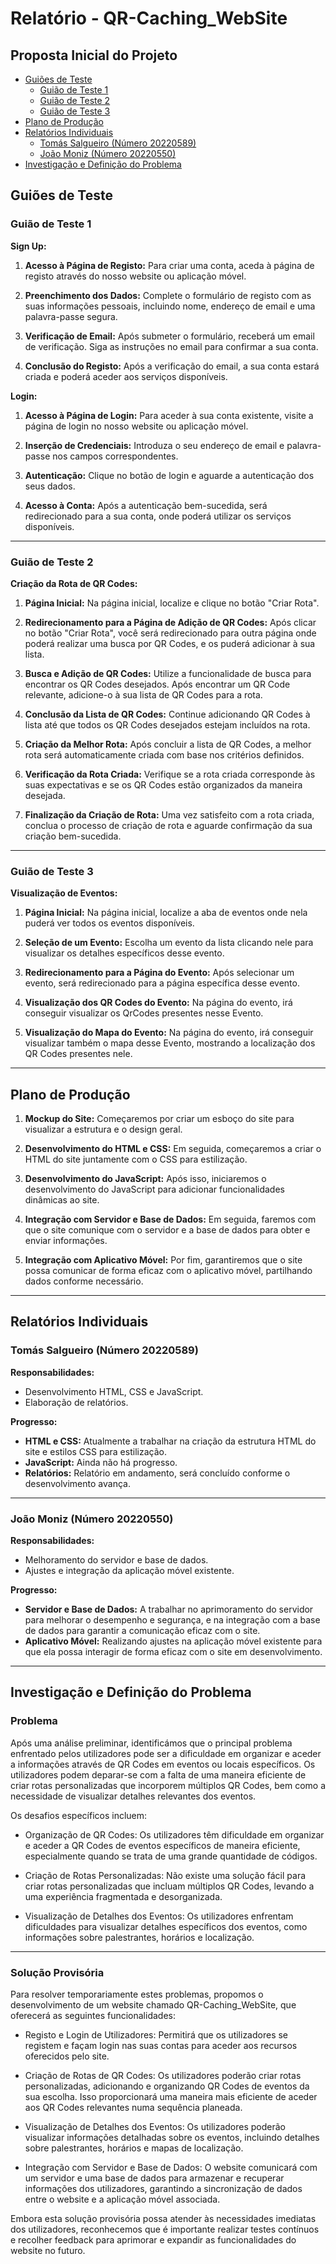 # Relatório - QR-Caching_WebSite

## Proposta Inicial do Projeto

- [Guiões de Teste](#guiões-de-teste)
  - [Guião de Teste 1](#guião-de-teste-1)
  - [Guião de Teste 2](#guião-de-teste-2)
  - [Guião de Teste 3](#guião-de-teste-3)
- [Plano de Produção](#plano-de-produção)
- [Relatórios Individuais](#relatórios-individuais)
  - [Tomás Salgueiro (Número 20220589)](#tomás-salgueiro-número-20220589)
  - [João Moniz (Número 20220550)](#joão-moniz-número-20220550)
- [Investigação e Definição do Problema](#investigação-e-definição-do-problema)


## Guiões de Teste

### Guião de Teste 1

**Sign Up:**

1. **Acesso à Página de Registo:** Para criar uma conta, aceda à página de registo através do nosso website ou aplicação móvel.
  
2. **Preenchimento dos Dados:** Complete o formulário de registo com as suas informações pessoais, incluindo nome, endereço de email e uma palavra-passe segura.
  
3. **Verificação de Email:** Após submeter o formulário, receberá um email de verificação. Siga as instruções no email para confirmar a sua conta.
  
4. **Conclusão do Registo:** Após a verificação do email, a sua conta estará criada e poderá aceder aos serviços disponíveis.

**Login:**

1. **Acesso à Página de Login:** Para aceder à sua conta existente, visite a página de login no nosso website ou aplicação móvel.
  
2. **Inserção de Credenciais:** Introduza o seu endereço de email e palavra-passe nos campos correspondentes.
  
3. **Autenticação:** Clique no botão de login e aguarde a autenticação dos seus dados.
  
4. **Acesso à Conta:** Após a autenticação bem-sucedida, será redirecionado para a sua conta, onde poderá utilizar os serviços disponíveis.

----------------------------------------------------------

### Guião de Teste 2

**Criação da Rota de QR Codes:**

1. **Página Inicial:** Na página inicial, localize e clique no botão "Criar Rota".

2. **Redirecionamento para a Página de Adição de QR Codes:** Após clicar no botão "Criar Rota", você será redirecionado para outra página onde poderá realizar uma busca por QR Codes, e os puderá adicionar à sua lista.

3. **Busca e Adição de QR Codes:** Utilize a funcionalidade de busca para encontrar os QR Codes desejados. Após encontrar um QR Code relevante, adicione-o à sua lista de QR Codes para a rota.

4. **Conclusão da Lista de QR Codes:** Continue adicionando QR Codes à lista até que todos os QR Codes desejados estejam incluídos na rota.

5. **Criação da Melhor Rota:** Após concluir a lista de QR Codes, a melhor rota será automaticamente criada com base nos critérios definidos.

6. **Verificação da Rota Criada:** Verifique se a rota criada corresponde às suas expectativas e se os QR Codes estão organizados da maneira desejada.

7. **Finalização da Criação de Rota:** Uma vez satisfeito com a rota criada, conclua o processo de criação de rota e aguarde confirmação da sua criação bem-sucedida.

----------------------------------------------------------

### Guião de Teste 3

**Visualização de Eventos:**

1. **Página Inicial:** Na página inicial, localize a aba de eventos onde nela puderá ver todos os eventos disponíveis.

2. **Seleção de um Evento:** Escolha um evento da lista clicando nele para visualizar os detalhes específicos desse evento.

3. **Redirecionamento para a Página do Evento:** Após selecionar um evento, será redirecionado para a página específica desse evento.

4. **Visualização dos QR Codes do Evento:** Na página do evento, irá conseguir visualizar os QrCodes presentes nesse Evento.

5. **Visualização do Mapa do Evento:** Na página do evento, irá conseguir visualizar também o mapa desse Evento, mostrando a localização dos QR Codes presentes nele.

----------------------------------------------------------

## Plano de Produção

1. **Mockup do Site:** Começaremos por criar um esboço do site para visualizar a estrutura e o design geral.

2. **Desenvolvimento do HTML e CSS:** Em seguida, começaremos a criar o HTML do site juntamente com o CSS para estilização.

3. **Desenvolvimento do JavaScript:** Após isso, iniciaremos o desenvolvimento do JavaScript para adicionar funcionalidades dinâmicas ao site.

4. **Integração com Servidor e Base de Dados:** Em seguida, faremos com que o site comunique com o servidor e a base de dados para obter e enviar informações.

5. **Integração com Aplicativo Móvel:** Por fim, garantiremos que o site possa comunicar de forma eficaz com o aplicativo móvel, partilhando dados conforme necessário.

----------------------------------------------------------

## Relatórios Individuais

### Tomás Salgueiro (Número 20220589)

**Responsabilidades:**
- Desenvolvimento HTML, CSS e JavaScript.
- Elaboração de relatórios.

**Progresso:**
- **HTML e CSS:** Atualmente a trabalhar na criação da estrutura HTML do site e estilos CSS para estilização.
- **JavaScript:** Ainda não há progresso.
- **Relatórios:** Relatório em andamento, será concluído conforme o desenvolvimento avança.

----------------------------------------------------------

### João Moniz (Número 20220550)

**Responsabilidades:**
- Melhoramento do servidor e base de dados.
- Ajustes e integração da aplicação móvel existente.

**Progresso:**
- **Servidor e Base de Dados:** A trabalhar no aprimoramento do servidor para melhorar o desempenho e segurança, e na integração com a base de dados para garantir a comunicação eficaz com o site.
- **Aplicativo Móvel:** Realizando ajustes na aplicação móvel existente para que ela possa interagir de forma eficaz com o site em desenvolvimento.

----------------------------------------------------------

## Investigação e Definição do Problema

### Problema

Após uma análise preliminar, identificámos que o principal problema enfrentado pelos utilizadores pode ser a dificuldade em organizar e aceder a informações através de QR Codes em eventos ou locais específicos. Os utilizadores podem deparar-se com a falta de uma maneira eficiente de criar rotas personalizadas que incorporem múltiplos QR Codes, bem como a necessidade de visualizar detalhes relevantes dos eventos.

Os desafios específicos incluem:

- Organização de QR Codes: Os utilizadores têm dificuldade em organizar e aceder a QR Codes de eventos específicos de maneira eficiente, especialmente quando se trata de uma grande quantidade de códigos.
  
- Criação de Rotas Personalizadas: Não existe uma solução fácil para criar rotas personalizadas que incluam múltiplos QR Codes, levando a uma experiência fragmentada e desorganizada.
  
- Visualização de Detalhes dos Eventos: Os utilizadores enfrentam dificuldades para visualizar detalhes específicos dos eventos, como informações sobre palestrantes, horários e localização.

----------------------------------------------------------

### Solução Provisória

Para resolver temporariamente estes problemas, propomos o desenvolvimento de um website chamado QR-Caching_WebSite, que oferecerá as seguintes funcionalidades:

- Registo e Login de Utilizadores: Permitirá que os utilizadores se registem e façam login nas suas contas para aceder aos recursos oferecidos pelo site.
  
- Criação de Rotas de QR Codes: Os utilizadores poderão criar rotas personalizadas, adicionando e organizando QR Codes de eventos da sua escolha. Isso proporcionará uma maneira mais eficiente de aceder aos QR Codes relevantes numa sequência planeada.
  
- Visualização de Detalhes dos Eventos: Os utilizadores poderão visualizar informações detalhadas sobre os eventos, incluindo detalhes sobre palestrantes, horários e mapas de localização.
  
- Integração com Servidor e Base de Dados: O website comunicará com um servidor e uma base de dados para armazenar e recuperar informações dos utilizadores, garantindo a sincronização de dados entre o website e a aplicação móvel associada.

Embora esta solução provisória possa atender às necessidades imediatas dos utilizadores, reconhecemos que é importante realizar testes contínuos e recolher feedback para aprimorar e expandir as funcionalidades do website no futuro.
